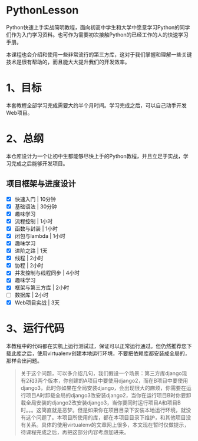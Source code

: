 # PythonLesson
Python快速上手实战简明教程，面向初高中学生和大学中愿意学习Python的同学们作为入门学习资料。也可作为需要初次接触Python的已经工作的人的快速学习手册。

本课程也会介绍和使用一些非常流行的第三方库，这对于我们掌握和理解一些关键技术是很有帮助的，而且能大大提升我们的开发效率。

# 1、目标
本套教程全部学习完成需要大约半个月时间。学习完成之后，可以自己动手开发Web项目。

# 2、总纲
本仓库设计为一个让初中生都能够尽快上手的Python教程，并且立足于实战，学习完成之后能够开发项目。

## 项目框架与进度设计
- [x] 快速入门 | 10分钟
- [x] 基础语法 | 30分钟
- [x] 趣味学习
- [x] 流程控制 | 1小时
- [x] 函数与封装 | 1小时
- [x] 闭包与lambda | 1小时
- [x] 趣味学习
- [x] 进阶之路 | 1天
- [x] 线程 | 2小时
 - [x] 协程 | 2小时
 - [x] 并发控制与线程同步 | 4小时
 - [x] 趣味学习
 - [x] 框架与第三方库 | 2小时
 - [ ] 数据库 | 2小时
 - [x] Web项目实战 | 3天

# 3、运行代码
本教程中的代码都在实机上运行测试过，保证可以正常运行通过。但仍然推荐您下载此库之后，使用virtualenv创建本地运行环境，不要把依赖库都安装成全局的，那样会出问题。
> 关于这个问题，可以多介绍几句，我们假设一个场景：第三方库django现有2和3两个版本，你创建的A项目中要使用django2，而在B项目中要使用django3，此时你如果在全局安装django，会出现很大的麻烦，你需要在运行项目A时卸载全局的django3改安装django2，当你在运行项目B时你要卸载全局安装的django2改安装django3，当你要同时运行项目A和项目B时。。。这简直就是恶梦。但是如果你在项目目录下安装本地运行环境，就没有这个问题了。本项目所使用的库，都在本项目目录下维护，和其他项目没有关系。具体的使用virtualenv的文章网上很多，本文现在暂时仅做提示，待课程完成之后，再把这部分内容考虑加进来。

